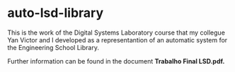 # auto-lsd-library
This is the work of the Digital Systems Laboratory course that my collegue Yan Victor and I developed as a representantion of an automatic system for the Engineering School Library.

Further information can be found in the document <B>Trabalho Final LSD.pdf<B>.

